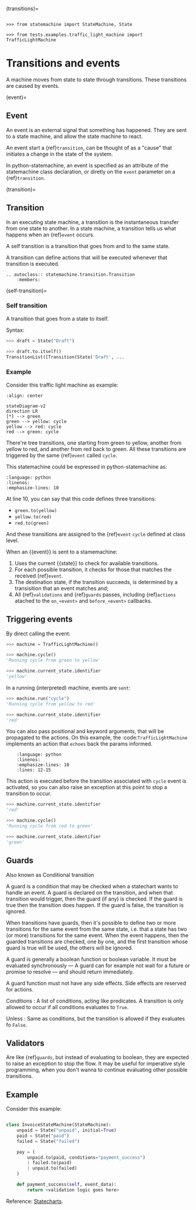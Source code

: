(transitions)=

```{testsetup}

>>> from statemachine import StateMachine, State

>>> from tests.examples.traffic_light_machine import TrafficLightMachine

```

# Transitions and events

A machine moves from state to state through transitions. These transitions are
caused by events.


(event)=

## Event

An event is an external signal that something has happened.
They are sent to a state machine, and allow the state machine to react.


An event start a {ref}`transition`, can be thought of as a "cause" that
initiates a change in the state of the system.

In python-statemachine, an event is specified as an attribute of the
statemachine class declaration, or diretly on the `event` parameter on
a {ref}`transition`.


(transition)=

## Transition

In an executing state machine, a transition is the instantaneous transfer
from one state to another.  In a state machine, a transition tells us what
happens when an {ref}`event` occurs.

A self transition is a transition that goes from and to the same state.

A transition can define actions that will be executed whenever that transition
is executed.

```{eval-rst}
.. autoclass:: statemachine.transition.Transition
    :members:
```

(self-transition)=

### Self transition

A transition that goes from a state to itself.

Syntax:

```py
>>> draft = State("Draft")

>>> draft.to.itself()
TransitionList([Transition(State('Draft', ...

```

### Example

Consider this traffic light machine as example:

```{mermaid}
:align: center

stateDiagram-v2
direction LR
[*] --> green
green --> yellow: cycle
yellow --> red: cycle
red --> green: cycle

```

There're tree transitions, one starting from green to yellow, another from
yellow to red, and another from red back to green. All these transitions
are triggered by the same {ref}`event` called `cycle`.

This statemachine could be expressed in python-statemachine as:


```{literalinclude} ../tests/examples/traffic_light_machine.py
:language: python
:linenos:
:emphasize-lines: 10
```

At line 10, you can say that this code defines three transitions:

* `green.to(yellow)`
* `yellow.to(red)`
* `red.to(green)`

And these transitions are assigned to the {ref}`event` `cycle` defined at
class level.

When an {{event}} is sent to a stamemachine:

1. Uses the current {{state}} to check for available transitions.
1. For each possible transition, it checks for those that matches the received {ref}`event`.
1. The destination state, if the transition succeeds, is determined by a transisition
   that an event matches and;
1. All {ref}`validations` and {ref}`guards` passes, including {ref}`actions`
   atached to the `on_<event>` and `before_<event>` callbacks.


Triggering events
-----------------


By direct calling the event:

```py
>>> machine = TrafficLightMachine()

>>> machine.cycle()
'Running cycle from green to yellow'

>>> machine.current_state.identifier
'yellow'

```

In a running (interpreted) machine, events are `sent`:

```py
>>> machine.run("cycle")
'Running cycle from yellow to red'

>>> machine.current_state.identifier
'red'

```

You can also pass positional and keyword arguments, that will be propagated
to the actions. On this example, the :code:`TrafficLightMachine` implements
an action that `echoes` back the params informed.

```{literalinclude} ../tests/examples/traffic_light_machine.py
    :language: python
    :linenos:
    :emphasize-lines: 10
    :lines: 12-15
```


This action is executed before the transition associated with `cycle` event is activated, so you
can also raise an exception at this point to stop a transition to occur.

```py
>>> machine.current_state.identifier
'red'

>>> machine.cycle()
'Running cycle from red to green'

>>> machine.current_state.identifier
'green'

```

## Guards

Also known as Conditional transition

A guard is a condition that may be checked when a statechart wants to handle
an event. A guard is declared on the transition, and when that transition
would trigger, then the guard (if any) is checked.  If the guard is true
then the transition does happen. If the guard is false, the transition
is ignored.

When transitions have guards, then it's possible to define two or more
transitions for the same event from the same state, i.e. that a state has
two (or more) transitions for the same event.  When the event happens, then
the guarded transitions are checked, one by one, and the first transition
whose guard is true will be used, the others will be ignored.

A guard is generally a boolean function or boolean variable.  It must be
evaluated synchronously — A guard can for example not wait for a future or
promise to resolve — and should return immediately.

A guard function must not have any side effects.  Side effects are reserved
for actions.


Conditions
: A list of conditions, acting like predicates. A transition is only allowed to occur if
all conditions evaluates to ``True``.

Unless
: Same as conditions, but the transition is allowed if they evaluates fo ``False``.

## Validators


Are like {ref}`guards`, but instead of evaluating to boolean, they are expected to raise an
exception to stop the flow. It may be useful for imperative style programming, when you don't
wanna to continue evaluating other possible transitions.


## Example


Consider this example:

```py

class InvoiceStateMachine(StateMachine):
    unpaid = State("unpaid", initial=True)
    paid = State("paid")
    failed = State("failed")

    pay = (
        unpaid.to(paid, conditions="payment_success")
        | failed.to(paid)
        | unpaid.to(failed)
    )

    def payment_success(self, event_data):
        return <validation logic goes here>

```


Reference: [Statecharts](https://statecharts.dev/).
